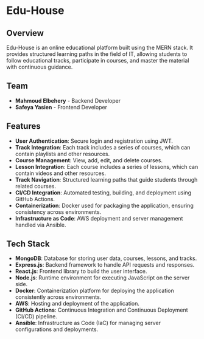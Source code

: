# Edu-House

## Overview
Edu-House is an online educational platform built using the MERN stack. It provides structured learning paths in the field of IT, allowing students to follow educational tracks, participate in courses, and master the material with continuous guidance.

## Team
- **Mahmoud Elbehery** - Backend Developer
- **Safeya Yasien** - Frontend Developer

## Features
- **User Authentication**: Secure login and registration using JWT.
- **Track Integration**: Each track includes a series of courses, which can contain playlists and other resources.
- **Course Management**: View, add, edit, and delete courses.
- **Lesson Integration**: Each course includes a series of lessons, which can contain videos and other resources.
- **Track Navigation**: Structured learning paths that guide students through related courses.
- **CI/CD Integration**: Automated testing, building, and deployment using GitHub Actions.
- **Containerization**: Docker used for packaging the application, ensuring consistency across environments.
- **Infrastructure as Code**: AWS deployment and server management handled via Ansible.


## Tech Stack
- **MongoDB**: Database for storing user data, courses, lessons, and tracks.
- **Express.js**: Backend framework to handle API requests and responses.
- **React.js**: Frontend library to build the user interface.
- **Node.js**: Runtime environment for executing JavaScript on the server side.
- **Docker**: Containerization platform for deploying the application consistently across environments.
- **AWS**: Hosting and deployment of the application.
- **GitHub Actions**: Continuous Integration and Continuous Deployment (CI/CD) pipeline.
- **Ansible**: Infrastructure as Code (IaC) for managing server configurations and deployments.
